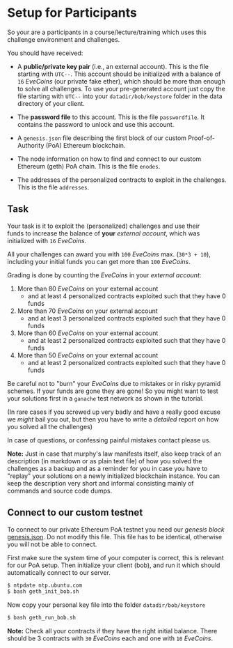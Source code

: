 # Setup for Participants  

So your are a participants in a course/lecture/training which uses this challenge 
environment and challenges. 

You should have received:

* A **public/private key pair** (i.e., an external account). This is the file starting with `UTC--`.
This account should be initialized with a balance of `16` *EveCoins* (our private fake ether),  which should be more than enough to solve all challenges.
To use your pre-generated account just copy the file starting with `UTC--` into your `datadir/bob/keystore` folder in the data directory of your client.

* The **password file** to this account. This is the file `passwordfile`.
It contains the password to unlock and use this account. 

* A `genesis.json` file describing the first block of our custom Proof-of-Authority (PoA) Ethereum blockchain. 

* The node information on how to find and connect to our custom Ethereum (geth) PoA chain.
This is the file `enodes`.

* The addresses of the personalized contracts to exploit in the challenges.
This is the file `addresses`.


## Task

Your task is it to exploit the (personalized) challenges and use their  
funds to increase the balance of **your** *external account*, which was initialized with `16` *EveCoins*.

All your challenges can award you with `100` *EveCoins* max. (`30*3 + 10`), including your initial funds you can get more than `100` *EveCoins*.

Grading is done by counting the *EveCoins* in your *external account*:
1. More than 80 *EveCoins* on your external account 
    - and at least 4 personalized contracts exploited such that they have 0 funds 
2. More than 70 *EveCoins* on your external account
    - and at least 3 personalized contracts exploited such that they have 0 funds 
3. More than 60 *EveCoins* on your external account
    - and at least 2 personalized contracts exploited such that they have 0 funds
4. More than 50 *EveCoins* on your external account
    - and at least 2 personalized contracts exploited such that they have 0 funds

Be careful not to "burn" your *EveCoins* due to mistakes or in risky pyramid schemes. 
If your funds are gone they are gone!
So you might want to test your solutions first in a `ganache` test network as shown in the tutorial. 

(In rare cases if you screwed up very badly and have a really good excuse we *might* bail you out, but then you have to write a _detailed_ report on how you solved all the challenges)

In case of questions, or confessing painful mistakes contact please us. 

**Note:** 
Just in case that murphy's law manifests itself, also keep track of an description (in markdown or as plain text file) of how you solved the challenges as a backup and as a reminder for you in case you have to "replay" your solutions on a newly initialized blockchain instance.
You can keep the description very short and informal consisting mainly of commands and source code dumps. 


## Connect to our custom testnet

To connect to our private Ethereum PoA testnet you need our *genesis block* [genesis.json](/smartcode/genesis_config/genesis.json). 
Do not modify this file. This file has to be identical, otherwise you will not be able to connect. 

First make sure the system time of your computer is correct, this is relevant for our PoA setup. 
Then initialize your client (bob), and run it which should automatically connect to our server.
```bash
$ ntpdate ntp.ubuntu.com
$ bash geth_init_bob.sh
```

Now copy your personal key file into the folder `datadir/bob/keystore`
```bash
$ bash geth_run_bob.sh 
```

**Note:** Check all your contracts if they have the right initial balance.
There should be 3 contracts with `30` *EveCoins* each and one with `10` *EveCoins*.

